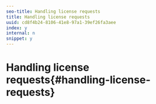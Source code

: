 ```yaml
---
seo-title: Handling license requests
title: Handling license requests
uuid: cd8f4b24-8106-41e8-97a1-39ef26fa3aee
index: y
internal: n
snippet: y
---
```


# Handling license requests{#handling-license-requests}

